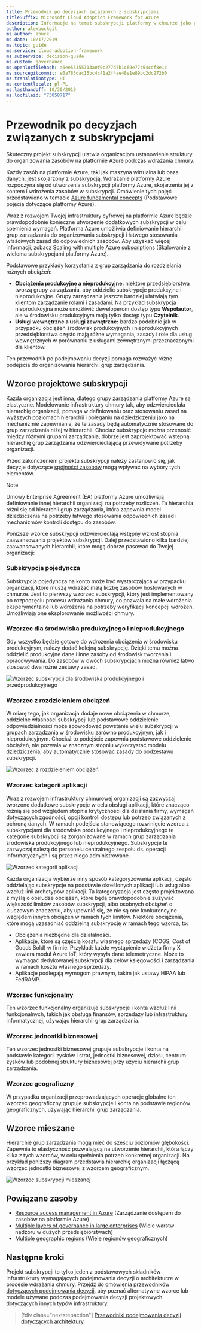 ```yaml
---
title: Przewodnik po decyzjach związanych z subskrypcjami
titleSuffix: Microsoft Cloud Adoption Framework for Azure
description: Informacje na temat subskrypcji platformy w chmurze jako podstawowej usługi w przypadku migracji na platformę Azure.
author: alexbuckgit
ms.author: abuck
ms.date: 10/17/2019
ms.topic: guide
ms.service: cloud-adoption-framework
ms.subservice: decision-guide
ms.custom: governance
ms.openlocfilehash: a6ee53355313a0f0c277d7b1c69e77494cdf8e1c
ms.sourcegitcommit: e0a783dac15bc4c41a2f4ae48e1e89bc2dc272b0
ms.translationtype: HT
ms.contentlocale: pl-PL
ms.lasthandoff: 10/30/2019
ms.locfileid: "73058717"
---
```

# <a name="subscription-decision-guide"></a>Przewodnik po decyzjach związanych z subskrypcjami

Skuteczny projekt subskrypcji ułatwia organizacjom ustanowienie struktury do organizowania zasobów na platformie Azure podczas wdrażania chmury.

Każdy zasób na platformie Azure, taki jak maszyna wirtualna lub baza danych, jest skojarzony z subskrypcją. Wdrażanie platformy Azure rozpoczyna się od utworzenia subskrypcji platformy Azure, skojarzenia jej z kontem i wdrożenia zasobów w subskrypcji. Omówienie tych pojęć przedstawiono w temacie [Azure fundamental concepts](../../ready/considerations/fundamental-concepts.md) (Podstawowe pojęcia dotyczące platformy Azure).

Wraz z rozwojem Twojej infrastruktury cyfrowej na platformie Azure będzie prawdopodobnie konieczne utworzenie dodatkowych subskrypcji w celu spełnienia wymagań. Platforma Azure umożliwia definiowanie hierarchii grup zarządzania do organizowania subskrypcji i łatwego stosowania właściwych zasad do odpowiednich zasobów. Aby uzyskać więcej informacji, zobacz [Scaling with multiple Azure subscriptions](../../ready/considerations/scaling-subscriptions.md) (Skalowanie z wieloma subskrypcjami platformy Azure).

Podstawowe przykłady korzystania z grup zarządzania do rozdzielania różnych obciążeń:

- **Obciążenia produkcyjne a nieprodukcyjne:** niektóre przedsiębiorstwa tworzą grupy zarządzania, aby oddzielić subskrypcje produkcyjne i nieprodukcyjne. Grupy zarządzania jeszcze bardziej ułatwiają tym klientom zarządzanie rolami i zasadami. Na przykład subskrypcja nieprodukcyjna może umożliwić deweloperom dostęp typu **Współautor**, ale w środowisku produkcyjnym mają tylko dostęp typu **Czytelnik**.
- **Usługi wewnętrzne a usługi zewnętrzne:** bardzo podobnie jak w przypadku obciążeń środowisk produkcyjnych i nieprodukcyjnych przedsiębiorstwa często mają różne wymagania, zasady i role dla usług wewnętrznych w porównaniu z usługami zewnętrznymi przeznaczonymi dla klientów.

Ten przewodnik po podejmowaniu decyzji pomaga rozważyć różne podejścia do organizowania hierarchii grup zarządzania.

## <a name="subscription-design-patterns"></a>Wzorce projektowe subskrypcji

Każda organizacja jest inna, dlatego grupy zarządzania platformy Azure są elastyczne. Modelowanie infrastruktury chmury tak, aby odzwierciedlała hierarchię organizacji, pomaga w definiowaniu oraz stosowaniu zasad na wyższych poziomach hierarchii i poleganiu na dziedziczeniu jako na mechanizmie zapewniania, że te zasady będą automatycznie stosowane do grup zarządzania niżej w hierarchii. Chociaż subskrypcje można przenosić między różnymi grupami zarządzania, dobrze jest zaprojektować wstępną hierarchię grup zarządzania odzwierciedlającą przewidywane potrzeby organizacji.

Przed zakończeniem projektu subskrypcji należy zastanowić się, jak decyzje dotyczące [spójności zasobów](../resource-consistency/index.md) mogą wpływać na wybory tych elementów.

> [!NOTE]
> Umowy Enterprise Agreement (EA) platformy Azure umożliwiają definiowanie innej hierarchii organizacji na potrzeby rozliczeń. Ta hierarchia różni się od hierarchii grup zarządzania, która zapewnia model dziedziczenia na potrzeby łatwego stosowania odpowiednich zasad i mechanizmów kontroli dostępu do zasobów.

Poniższe wzorce subskrypcji odzwierciedlają wstępny wzrost stopnia zaawansowania projektów subskrypcji. Dalej przedstawiono kilka bardziej zaawansowanych hierarchii, które mogą dobrze pasować do Twojej organizacji:

### <a name="single-subscription"></a>Subskrypcja pojedyncza

Subskrypcja pojedyncza na konto może być wystarczająca w przypadku organizacji, które muszą wdrażać małą liczbę zasobów hostowanych w chmurze. Jest to pierwszy wzorzec subskrypcji, który jest implementowany po rozpoczęciu procesu wdrażania chmury, co pozwala na małe wdrożenia eksperymentalne lub wdrożenia na potrzeby weryfikacji koncepcji wdrożeń. Umożliwiają one eksplorowanie możliwości chmury.

### <a name="production-and-nonproduction-pattern"></a>Wzorzec dla środowiska produkcyjnego i nieprodukcyjnego

Gdy wszystko będzie gotowe do wdrożenia obciążenia w środowisku produkcyjnym, należy dodać kolejną subskrypcję. Dzięki temu można oddzielić produkcyjne dane i inne zasoby od środowisk tworzenia i opracowywania. Do zasobów w dwóch subskrypcjach można również łatwo stosować dwa różne zestawy zasad.

![Wzorzec subskrypcji dla środowiska produkcyjnego i przedprodukcyjnego](../../_images/ready/basic-subscription-model.png)

### <a name="workload-separation-pattern"></a>Wzorzec z rozdzieleniem obciążeń

W miarę tego, jak organizacja dodaje nowe obciążenia w chmurze, oddzielne własności subskrypcji lub podstawowe oddzielenie odpowiedzialności może spowodować powstanie wielu subskrypcji w grupach zarządzania w środowisku zarówno produkcyjnym, jak i nieprodukcyjnym. Chociaż to podejście zapewnia podstawowe oddzielenie obciążeń, nie pozwala w znacznym stopniu wykorzystać modelu dziedziczenia, aby automatycznie stosować zasady do podzestawu subskrypcji.

![Wzorzec z rozdzieleniem obciążeń](../../_images/ready/management-group-hierarchy.png)

### <a name="application-category-pattern"></a>Wzorzec kategorii aplikacji

Wraz z rozwojem infrastruktury chmurowej organizacji są zazwyczaj tworzone dodatkowe subskrypcje w celu obsługi aplikacji, które znacząco różnią się pod względem stopnia krytyczności dla działania firmy, wymagań dotyczących zgodności, opcji kontroli dostępu lub potrzeb związanych z ochroną danych. W ramach podejścia stanowiącego rozwinięcie wzorca z subskrypcjami dla środowiska produkcyjnego i nieprodukcyjnego te kategorie subskrypcji są zorganizowane w ramach grup zarządzania środowiska produkcyjnego lub nieprodukcyjnego. Subskrypcje te zazwyczaj należą do personelu centralnego zespołu ds. operacji informatycznych i są przez niego administrowane.

![Wzorzec kategorii aplikacji](../../_images/infra-subscriptions/application.png)

Każda organizacja wybierze inny sposób kategoryzowania aplikacji, często oddzielając subskrypcje na podstawie określonych aplikacji lub usług albo wzdłuż linii archetypów aplikacji. Ta kategoryzacja jest często projektowana z myślą o obsłudze obciążeń, które będą prawdopodobnie zużywać większość limitów zasobów subskrypcji, albo osobnych obciążeń o kluczowym znaczeniu, aby upewnić się, że nie są one konkurencyjne względem innych obciążeń w ramach tych limitów. Niektóre obciążenia, które mogą uzasadniać oddzielną subskrypcję w ramach tego wzorca, to:

- Obciążenia niezbędne dla działalności.
- Aplikacje, które są częścią kosztu własnego sprzedaży (COGS, Cost of Goods Sold) w firmie. Przykład: każde wystąpienie widżetu firmy X zawiera moduł Azure IoT, który wysyła dane telemetryczne. Może to wymagać dedykowanej subskrypcji dla celów księgowości i zarządzania w ramach kosztu własnego sprzedaży.
- Aplikacje podlegają wymogom prawnym, takim jak ustawy HIPAA lub FedRAMP.

### <a name="functional-pattern"></a>Wzorzec funkcjonalny

Ten wzorzec funkcjonalny organizuje subskrypcje i konta wzdłuż linii funkcjonalnych, takich jak obsługa finansów, sprzedaży lub infrastruktury informatycznej, używając hierarchii grup zarządzania.

### <a name="business-unit-pattern"></a>Wzorzec jednostki biznesowej

Ten wzorzec jednostki biznesowej grupuje subskrypcje i konta na podstawie kategorii zysków i strat, jednostki biznesowej, działu, centrum zysków lub podobnej struktury biznesowej przy użyciu hierarchii grup zarządzania.

### <a name="geographic-pattern"></a>Wzorzec geograficzny

W przypadku organizacji przeprowadzających operacje globalne ten wzorzec geograficzny grupuje subskrypcje i konta na podstawie regionów geograficznych, używając hierarchii grup zarządzania.

## <a name="mixed-patterns"></a>Wzorce mieszane

Hierarchie grup zarządzania mogą mieć do sześciu poziomów głębokości. Zapewnia to elastyczność pozwalającą na utworzenie hierarchii, która łączy kilka z tych wzorców, w celu spełnienia potrzeb konkretnej organizacji. Na przykład poniższy diagram przedstawia hierarchię organizacji łączącą wzorzec jednostki biznesowej z wzorcem geograficznym.

![Wzorzec subskrypcji mieszanej](../../_images/infra-subscriptions/mixed.png)

## <a name="related-resources"></a>Powiązane zasoby

- [Resource access management in Azure](../../govern/resource-consistency/resource-access-management.md) (Zarządzanie dostępem do zasobów na platformie Azure)
- [Multiple layers of governance in large enterprises](../../govern/guides/complex/multiple-layers-of-governance.md) (Wiele warstw nadzoru w dużych przedsiębiorstwach)
- [Multiple geographic regions](../regions/index.md) (Wiele regionów geograficznych)

## <a name="next-steps"></a>Następne kroki

Projekt subskrypcji to tylko jeden z podstawowych składników infrastruktury wymagających podejmowania decyzji o architekturze w procesie wdrażania chmury. Przejdź do [omówienia przewodników dotyczących podejmowania decyzji](../index.md), aby poznać alternatywne wzorce lub modele używane podczas podejmowania decyzji projektowych dotyczących innych typów infrastruktury.

> [!div class="nextstepaction"]
> [Przewodniki podejmowania decyzji dotyczących architektury](../index.md)
